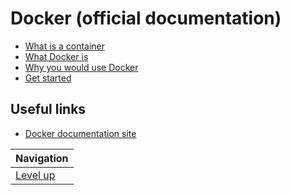 # Docker (official documentation) #

* [What is a container](what-container/README.md)
* [What Docker is](what-docker/README.md)
* [Why you would use Docker](use-cases/README.md)
* [Get started](get-started/README.md)

## Useful links ##

* [Docker documentation site](https://docs.docker.com/)

| Navigation               |
| ------------------------ |
| [Level up](../README.md) |
